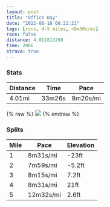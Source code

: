 ```yaml
---
layout: post
title: "Office Day"
date: "2022-08-18 08:22:21"
tags: [runs, 4-5 miles, <8m30s/mi]
race: false
distance: 4.011813268
time: 2006
strava: true
---
```


### Stats

| Distance | Time | Pace |
|----------|------|------|
|4.01mi|33m26s|8m20s/mi|

{% raw %}
<img src='https://maps.googleapis.com/maps/api/staticmap?maptype=roadmap&path=enc:mkwwFtxsbMSh@?ZLLb@NNP^z@d@V@DMv@Yn@_AtAMb@PVPJlEdAR?b@J?RDB?RDRE|@Gr@YzASx@}@lCWp@QZWjA}@lB?HJNf@@BBKGo@HKb@@Jf@`@x@b@^X|@`AZJxBlA|@j@d@VhAdAd@XdAd@Xj@h@ZHDl@HtAZ~@XXPbBb@vAd@d@Fh@Cf@K^?r@D~@@TDd@R`@TZJz@e@b@GL?f@^EMD{ANo@`@U`@Gf@[t@WLEt@BA@GId@Ej@NjACVFLHZFV@dAMdAWb@CR@vAXTC^r@~@Zt@~Ad@Jp@Gp@Ox@Dl@@t@~@^Nb@XDHb@PdANj@NlBPFD~@DZZr@`@p@Ff@Ln@Vr@^~F\tEHKAi@Fs@Ea@@k@Cy@?c@Cq@B{AOuAE[Ui@Mi@Se@Km@[c@_@a@Gg@A{@QiC[k@Cm@Qg@SmAQaAe@[Kc@[SCgCAs@Js@C]Mc@a@OIICO@KA_BaAs@_@UQ[?[EkBH_@@SISQo@Ik@A_@NUP]f@]t@IZ?f@s@?eA^{@h@]BcAi@k@IgB?uBH]?_Cm@k@UwAe@g@Os@Mc@OkAe@iAqAu@Yi@_@UKQSkDuByByAgAo@i@a@iBgA^BVEf@iAD@l@XxBxAh@T^`@|BnAhAx@XNFCZmANw@x@_C^{@J_AGQDW^QB]VKNWDSGc@GGA@BBIEIAi@c@y@UOIWEK?YEAgAHw@AEy@c@G_@C??FDDHBN?&key=AIzaSyC1MId7bFpkLXNAaYhBSTb8jLyiSqzbDtM&size=800x800&markers=color:yellow|label:S|40.75719,-73.99835&markers=color:green|label:F|40.75455999999996,-74.00223999999999'>
{% endraw %}

### Splits

| Mile | Pace | Elevation |
|------|------|-----------|
|1|8m31s/mi|-23ft|
|2|7m59s/mi|-5.2ft|
|3|8m15s/mi|7.2ft|
|4|8m31s/mi|21ft|
|5|12m32s/mi|2.6ft|
